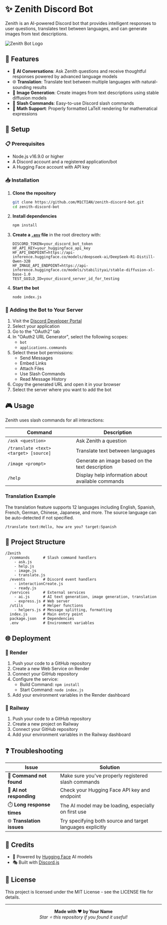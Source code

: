 # ✨ Zenith Discord Bot

Zenith is an AI-powered Discord bot that provides intelligent responses to user questions, translates text between languages, and can generate images from text descriptions.

![Zenith Bot Logo]([https://example.com/zenith-logo.png](https://cdn.discordapp.com/attachments/1337794530493071481/1345651768679333889/DALLE_2025-03-01_18.57.14_-_A_creative_and_mature_logo_for_a_Discord_bot_named_Zenith_featuring_an_abstract_futuristic_design_inspired_by_the_concept_of_a_peak_or_summit._Inc.jpg?ex=67c5535e&is=67c401de&hm=3ebde091d4f8816a032e10571835698b5aac4612b4dae9a610fe2e5164208110&))

## 🌟 Features

- 🧠 **AI Conversations**: Ask Zenith questions and receive thoughtful responses powered by advanced language models
- 🌐 **Translation**: Translate text between multiple languages with natural-sounding results
- 🎨 **Image Generation**: Create images from text descriptions using stable diffusion models
- 🔧 **Slash Commands**: Easy-to-use Discord slash commands
- 📐 **Math Support**: Properly formatted LaTeX rendering for mathematical expressions

## 🚀 Setup

### 📋 Prerequisites

- Node.js v16.9.0 or higher
- A Discord account and a registered application/bot
- A Hugging Face account with API key

### 📥 Installation

1. **Clone the repository**

   ```bash
   git clone https://github.com/M1CTIAN/zenith-discord-bot.git
   cd zenith-discord-bot
   ```

2. **Install dependencies**

   ```bash
   npm install
   ```

3. **Create a [`.env`](.env) file** in the root directory with:

   ```env
   DISCORD_TOKEN=your_discord_bot_token
   HF_API_KEY=your_huggingface_api_key
   HF_API_ENDPOINT=https://api-inference.huggingface.co/models/deepseek-ai/DeepSeek-R1-Distill-Qwen-32B
   HF_IMAGE_API_ENDPOINT=https://api-inference.huggingface.co/models/stabilityai/stable-diffusion-xl-base-1.0
   TEST_GUILD_ID=your_discord_server_id_for_testing
   ```

4. **Start the bot**
   ```bash
   node index.js
   ```

### 🔗 Adding the Bot to Your Server

1. Visit the [Discord Developer Portal](https://discord.com/developers/applications)
2. Select your application
3. Go to the "OAuth2" tab
4. In "OAuth2 URL Generator", select the following scopes:
   - `bot`
   - `applications.commands`
5. Select these bot permissions:
   - Send Messages
   - Embed Links
   - Attach Files
   - Use Slash Commands
   - Read Message History
6. Copy the generated URL and open it in your browser
7. Select the server where you want to add the bot

## 🎮 Usage

Zenith uses slash commands for all interactions:

| Command                               | Description                                       |
| ------------------------------------- | ------------------------------------------------- |
| `/ask <question>`                     | Ask Zenith a question                             |
| `/translate <text> <target> [source]` | Translate text between languages                  |
| `/image <prompt>`                     | Generate an image based on the text description   |
| `/help`                               | Display help information about available commands |

### Translation Example

The translation feature supports 12 languages including English, Spanish, French, German, Chinese, Japanese, and more. The source language can be auto-detected if not specified.

```
/translate text:Hello, how are you? target:Spanish
```

## 📁 Project Structure

```
/Zenith
  /commands      # Slash command handlers
    - ask.js
    - help.js
    - image.js
    - translate.js
  /events        # Discord event handlers
    - interactionCreate.js
    - ready.js
  /services      # External services
    - ai.js      # AI text generation, image generation, translation
    - express.js # Web server
  /utils         # Helper functions
    - helpers.js # Message splitting, formatting
  index.js       # Main entry point
  package.json   # Dependencies
  .env           # Environment variables
```

## 🌐 Deployment

### 🔄 Render

1. Push your code to a GitHub repository
2. Create a new Web Service on Render
3. Connect your GitHub repository
4. Configure the service:
   - Build Command: `npm install`
   - Start Command: `node index.js`
5. Add your environment variables in the Render dashboard

### 🚂 Railway

1. Push your code to a GitHub repository
2. Create a new project on Railway
3. Connect your GitHub repository
4. Add your environment variables in the Railway dashboard

## ❓ Troubleshooting

| Issue                      | Solution                                                   |
| -------------------------- | ---------------------------------------------------------- |
| 🚫 **Command not found**   | Make sure you've properly registered slash commands        |
| 🤖 **AI not responding**   | Check your Hugging Face API key and endpoint               |
| ⏱️ **Long response times** | The AI model may be loading, especially on first use       |
| 🌐 **Translation issues**  | Try specifying both source and target languages explicitly |

## 👏 Credits

- 🤗 Powered by [Hugging Face](https://huggingface.co/) AI models
- 🎭 Built with [Discord.js](https://discord.js.org/)

## 📜 License

This project is licensed under the MIT License - see the LICENSE file for details.

---

<div align="center">
  <b>Made with ❤️ by Your Name</b><br>
  <i>Star ⭐ this repository if you found it useful!</i>
</div>
